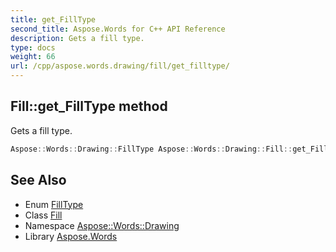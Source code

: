```yaml
---
title: get_FillType
second_title: Aspose.Words for C++ API Reference
description: Gets a fill type.
type: docs
weight: 66
url: /cpp/aspose.words.drawing/fill/get_filltype/
---
```

## Fill::get_FillType method


Gets a fill type.

```cpp
Aspose::Words::Drawing::FillType Aspose::Words::Drawing::Fill::get_FillType()
```

## See Also

* Enum [FillType](../../filltype/)
* Class [Fill](../)
* Namespace [Aspose::Words::Drawing](../../)
* Library [Aspose.Words](../../../)
